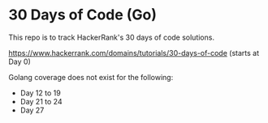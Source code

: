# 30 Days of Code (Go)

This repo is to track HackerRank's 30 days of code solutions.

https://www.hackerrank.com/domains/tutorials/30-days-of-code (starts at Day 0)

Golang coverage does not exist for the following:
- Day 12 to 19
- Day 21 to 24
- Day 27
